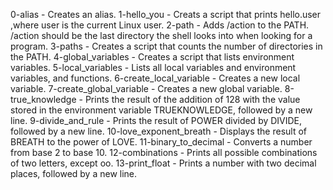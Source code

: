 0-alias - Creates an alias.
1-hello_you - Creats a script that prints hello.user ,where user is the current Linux user. 
2-path - Adds /action to the PATH. /action should be the last directory the shell looks into when looking for a program.
3-paths - Creates a script that counts the number of directories in the PATH.
4-global_variables - Creates a script that lists environment variables.
5-local_variables - Lists all local variables and environment variables, and functions.
6-create_local_variable - Creates a new local variable.
7-create_global_variable - Creates a new global variable.
8-true_knowledge - Prints the result of the addition of 128 with the value stored in the environment variable TRUEKNOWLEDGE, followed by a new line.
9-divide_and_rule - Prints the result of POWER divided by DIVIDE, followed by a new line.
10-love_exponent_breath - Displays the result of BREATH to the power of LOVE.
11-binary_to_decimal - Converts a number from base 2 to base 10.
12-combinations - Prints all possible combinations of two letters, except oo.
13-print_float - Prints a number with two decimal places, followed by a new line.
